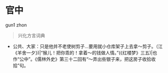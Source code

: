 # 官中
gun1 zhon
> 兴化方言词典
- 公共、大家：只是他并不老使树剪子…要用就小仓库架子上去拿～剪子。（江《羊舍一夕》)|“猴儿！把你乖的！拿着～的钱做人情。”(《红楼梦》三五)|也作“公中”。《儒林外史》第三十二回有“～弄出些银子来，把这房子收拾收拾”句。
